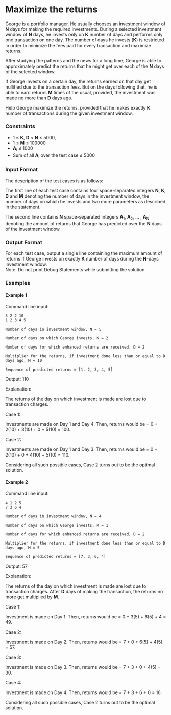 # Maximize the returns

George is a portfolio manager. He usually chooses an investment window of **N** days for making the required investments. During a selected investment window of **N** days, he invests only on **K** number of days and performs only one transaction on one day. The number of days he invests (**K**) is restricted in order to minimize the fees paid for every transaction and maximize returns. 

After studying the patterns and the news for a long time, George is able to approximately predict the returns that he might get over each of the **N** days of the selected window.

If George invests on a certain day, the returns earned on that day get nullified due to the transaction fees. But on the days following that, he is able to earn returns **M** times of the usual, provided, the investment was made no more than **D** days ago. 

Help George maximize the returns, provided that he makes exactly **K** number of transactions during the given investment window. 

### Constraints
* 1 ≤ **K**, **D** < **N** ≤ 5000, 
* 1 ≤ **M** ≤ 100000
* **A**<sub>i</sub> ≤ 1000
* Sum of all **A**<sub>i</sub> over the test case ≤ 5000

###  Input Format
The description of the test cases is as follows: 

The first line of each test case contains four space-separated integers **N**, **K**, **D** and **M** denoting the number of days in the investment window, the number of days on which he invests and two more parameters as described in the statement.

The second line contains **N** space-separated integers **A**<sub>1</sub>, **A**<sub>2</sub>, ... , **A**<sub>N</sub> denoting the amount of returns that George has predicted over the **N** days of the investment window.

###  Output Format

For each test case, output a single line containing the maximum amount of returns if George 
invests on exactly **K** number of days during the **N**-days investment window.  
Note: Do not print Debug Statements while submitting the solution.


###  Examples

#### Example 1

Command line input: 
```
5 2 2 10
1 2 3 4 5
```

`Number of days in investment window, N = 5`

`Number of days on which George invests, K = 2`

`Number of days for which enhanced returns are received, D = 2`

`Multiplier for the returns, if investment done less than or equal to D days ago, M = 10`
                               
`Sequence of predicted returns = [1, 2, 3, 4, 5]`

Output:
110

Explanation:

The returns of the day on which investment is made are lost due to transaction charges. 

Case 1: 

Investments are made on Day 1 and Day 4. Then, returns would be = 0 + 2(10) + 3(10) + 0 + 5(10) = 100.

Case 2: 

Investments are made on Day 1 and Day 3. Then, returns would be = 0 + 2(10) + 0 + 4(10) + 5(10) = 110.

Considering all such possible cases, Case 2 turns out to be the optimal solution. 


#### Example 2

Command line input: 
```
4 1 2 5
7 3 6 4 
```

`Number of days in investment window, N = 4`

`Number of days on which George invests, K = 1`

`Number of days for which enhanced returns are received, D = 2`

`Multiplier for the returns, if investment done less than or equal to D days ago, M = 5`
                               
`Sequence of predicted returns = [7, 3, 6, 4]`

Output:
57

Explanation:

The returns of the day on which investment is made are lost due to transaction charges. After **D** days of making the transaction, the returns no more get multiplied by **M**.

Case 1: 

Investment is made on Day 1. Then, returns would be = 0 + 3(5) + 6(5) + 4 = 49.

Case 2: 

Investment is made on Day 2. Then, returns would be = 7 + 0 + 6(5) + 4(5) = 57.

Case 3: 

Investment is made on Day 3. Then, returns would be = 7 + 3 + 0 + 4(5) = 30.

Case 4: 

Investment is made on Day 4. Then, returns would be = 7 + 3 + 6 + 0 = 16.

Considering all such possible cases, Case 2 turns out to be the optimal solution. 


